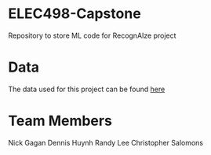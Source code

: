 # ELEC498-Capstone
Repository to store ML code for RecognAIze project

# Data
The data used for this project can be found [here](https://drive.google.com/drive/folders/1u5PmvN_KHCHog4NhvUSrVQYDNFiQgniX)

# Team Members
Nick Gagan
Dennis Huynh
Randy Lee
Christopher Salomons